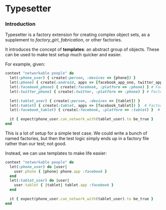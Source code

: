 Typesetter
==========

### Introduction

Typesetter is a factory extension for creating complex object sets, as a supplement to *factory_girl*, *fabrication*, or other factories.

It introduces the concept of **templates**: an abstract group of objects. These can be used to make test setup much quicker and easier.

For example, given:
```ruby
context "networkable people" do
  let(:phone_user) { create(:person, :devices => [phone]) }
  let(:phone) { create(:android, apps => [facebook_app_one, twitter_app_one]) } # Factory(:device)
  let(:facebook_phone) { create(:facebook, :platform => :phone) } # Factory(:app)
  let(:twitter_phone) { create(:twitter, :platform => :phone) } # Factory(:app)
  
  let(:tablet_user) { create(:person, :devices => [tablet]) }
  let(:tablet) { create(:tablet, apps => [facebook_tablet]) }  # Factory(:device) # Factory(:device)
  let(:facebook_tablet) { create(:facebook, :platform => :tablet) }  # Factory(:app)
  
  it { expect(phone_user.can_network_with(tablet_user).to be_true }
end
```

This is a lot of setup for a simple test case. We could write a bunch of named factories, but then the test logic simply ends up in a factory file rather than our test; not good.

Instead, we can use templates to make life easier:
```ruby
context "networkable people" do
  let(:phone_user) do |user|
    user.phone { |phone| phone.app :facebook }
  end
  let(:tablet_user) do |user|
    user.tablet { |tablet| tablet.app :facebook }
  end
  
  it { expect(phone_user.can_network_with(tablet_user).to be_true }
end
```
